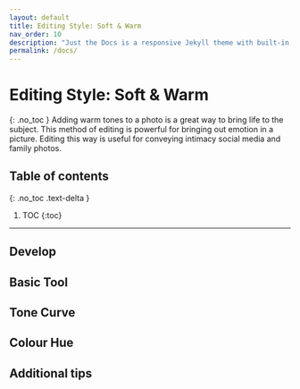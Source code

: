 ```yaml
---
layout: default
title: Editing Style: Soft & Warm
nav_order: 10
description: "Just the Docs is a responsive Jekyll theme with built-in search that is easily customizable and hosted on GitHub Pages."
permalink: /docs/
---
```


# Editing Style: Soft & Warm
{: .no_toc }
Adding warm tones to a photo is a great way to bring life to the subject. This method of editing is powerful for bringing out emotion in a picture. Editing this way is useful for conveying intimacy social media and family photos.

## Table of contents
{: .no_toc .text-delta }

1. TOC
{:toc}

---

## Develop


## Basic Tool


## Tone Curve


## Colour Hue


## Additional tips


